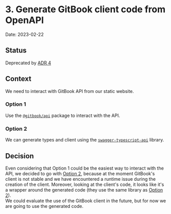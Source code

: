 # 3. Generate GitBook client code from OpenAPI

Date: 2023-02-22

## Status

Deprecated by [ADR 4](0004-use-gitbook-client.md)

## Context

We need to interact with GitBook API from our static website.

### Option 1
Use the [`@gitbook/api`](https://www.npmjs.com/package/@gitbook/api) package to interact with the API.

### Option 2
We can generate types and client using the [`swagger-typescript-api`](https://www.npmjs.com/package/swagger-typescript-api) library.

## Decision

Even considering that Option 1 could be the easiest way to interact with the API, we decided to go with [Option 2](#option-2),
because at the moment GitBook's client is not stable and we have encountered a runtime issue during the creation of the client.
Moreover, looking at the client's code, it looks like it's a wrapper around the generated code (they use the same library
as [Option 2](#option-2)).  
We could evaluate the use of the GitBook client in the future, but for now we are going to use the generated code.
